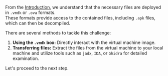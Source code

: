 From the [Introduction](https://www.ragingrock.com/AndroidAppRE/index.html), we understand that the necessary files are deployed in `.vmdk` or `.ova` formats.  
These formats provide access to the contained files, including `.apk` files, which can then be decompiled.

There are several methods to tackle this challenge:
1. **Using the `.vmdk` box:** Directly interact with the virtual machine image.
2. **Transferring files:** Extract the files from the virtual machine to your local machine and utilize tools such as `jadx`, `IDA`, or `Ghidra` for detailed examination.

Let's proceed to the next step.